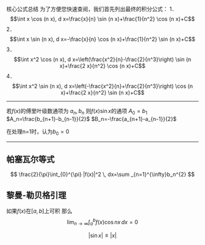 核心公式总结
为了方便您快速查阅，我们首先列出最终的积分公式：
1． $$\int x \cos (n x), d x=\frac{x}{n} \sin (n x)+\frac{1}{n^2} \cos (n x)+C$$
2． $$\int x \sin (n x), d x=-\frac{x}{n} \cos (n x)+\frac{1}{n^2} \sin (n x)+C$$
3． $$\int x^2 \cos (n x), d x=\left(\frac{x^2}{n}-\frac{2}{n^3}\right) \sin (n x)+\frac{2 x}{n^2} \cos (n x)+C$$
4． $$\int x^2 \sin (n x), d x=\left(-\frac{x^2}{n}+\frac{2}{n^3}\right) \cos (n x)+\frac{2 x}{n^2} \sin (n x)+C$$

---
若$f(x)$的傅里叶级数通项为 $a_n,b_n$
则$f(x)\sin x$的通项 
$A_{0}=b_{1}$
$A_n=\frac{b_{n+1}-b_{n-1}}{2}$
$B_n=-\frac{a_{n+1}-a_{n-1}}{2}$

在处理n=1时，认为$b_{0}=0$

---
## 帕塞瓦尔等式
$$
\frac{2}{\pi}\int_{0}^{\pi} |f(x)|^2 \, dx=\sum _{n=1}^{\infty}b_n^{2}
$$


## 黎曼-勒贝格引理
如果$f(x)$在$[a,b]$上可积
那么 $$
\lim_{ n \to \infty } \int_{a}^{b} f(x)\cos nx \, dx =0
$$

$$
|\sin x|\leq |x|
$$